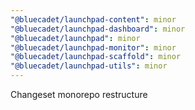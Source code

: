 ```yaml
---
"@bluecadet/launchpad-content": minor
"@bluecadet/launchpad-dashboard": minor
"@bluecadet/launchpad": minor
"@bluecadet/launchpad-monitor": minor
"@bluecadet/launchpad-scaffold": minor
"@bluecadet/launchpad-utils": minor
---
```


Changeset monorepo restructure
